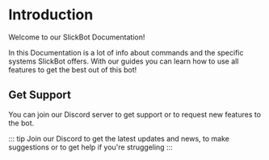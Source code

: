 # Introduction

Welcome to our SlickBot Documentation!

In this Documentation is a lot of info about commands and the specific systems SlickBot offers. With our guides you can learn how to use all features to get the best out of this bot!

## Get Support

You can join our Discord server to get support or to request new features to the bot.

::: tip
Join our Discord to get the latest updates and news, to make suggestions or to get help if you're struggeling
:::
